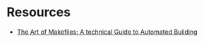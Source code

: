 
# Resources
* [The Art of Makefiles: A technical Guide to Automated Building](https://levelup.gitconnected.com/the-art-of-makefiles-a-technical-guide-to-automated-building-6bb43fefe1ed)
